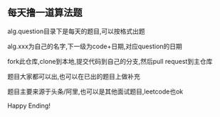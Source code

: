 ## 每天撸一道算法题

alg.question目录下是每天的题目,可以按格式出题

alg.xxx为自己的名字,下一级为code+日期,对应question的日期



fork此仓库,clone到本地,提交代码到自己的分支,然后pull request到主仓库



题目大家都可以出,也可以在已出的题目上做补充



题目主要来源于头条/阿里,也可以是其他面试题目,leetcode也ok


Happy Ending!